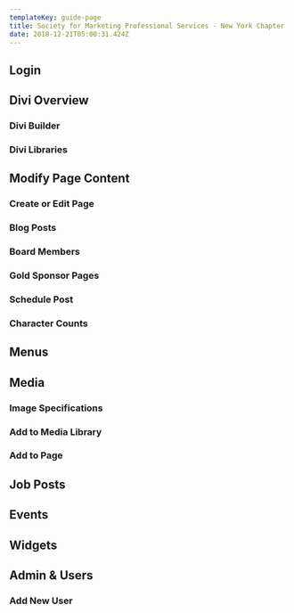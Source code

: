 ```yaml
---
templateKey: guide-page
title: Society for Marketing Professional Services - New York Chapter
date: 2018-12-21T05:00:31.424Z
---
```

## Login
## Divi Overview
### Divi Builder
### Divi Libraries
## Modify Page Content
### Create or Edit Page
### Blog Posts
### Board Members
### Gold Sponsor Pages
### Schedule Post
### Character Counts
## Menus
## Media
### Image Specifications
### Add to Media Library
### Add to Page
## Job Posts
## Events
## Widgets
## Admin & Users
### Add New User
